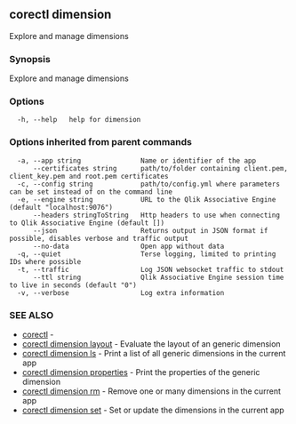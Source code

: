 ## corectl dimension

Explore and manage dimensions

### Synopsis

Explore and manage dimensions

### Options

```
  -h, --help   help for dimension
```

### Options inherited from parent commands

```
  -a, --app string               Name or identifier of the app
      --certificates string      path/to/folder containing client.pem, client_key.pem and root.pem certificates
  -c, --config string            path/to/config.yml where parameters can be set instead of on the command line
  -e, --engine string            URL to the Qlik Associative Engine (default "localhost:9076")
      --headers stringToString   Http headers to use when connecting to Qlik Associative Engine (default [])
      --json                     Returns output in JSON format if possible, disables verbose and traffic output
      --no-data                  Open app without data
  -q, --quiet                    Terse logging, limited to printing IDs where possible
  -t, --traffic                  Log JSON websocket traffic to stdout
      --ttl string               Qlik Associative Engine session time to live in seconds (default "0")
  -v, --verbose                  Log extra information
```

### SEE ALSO

* [corectl](corectl.md)	 - 
* [corectl dimension layout](corectl_dimension_layout.md)	 - Evaluate the layout of an generic dimension
* [corectl dimension ls](corectl_dimension_ls.md)	 - Print a list of all generic dimensions in the current app
* [corectl dimension properties](corectl_dimension_properties.md)	 - Print the properties of the generic dimension
* [corectl dimension rm](corectl_dimension_rm.md)	 - Remove one or many dimensions in the current app
* [corectl dimension set](corectl_dimension_set.md)	 - Set or update the dimensions in the current app

